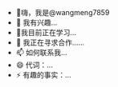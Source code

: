 - 👋嗨，我是@wangmeng7859
- 👀 我有兴趣...
- 🌱我目前正在学习...
- 💞️ 我正在寻求合作......
- 📫 如何联系我...
- 😄 代词：...
- ⚡ 有趣的事实：...

<!---
wangmeng7859/wangmeng7859 是一个 ✨ 特殊 ✨ 存储库，因为它的“README.md”（此文件）出现在您的 GitHub 个人资料上。
您可以单击预览链接来查看您的更改。
--->
